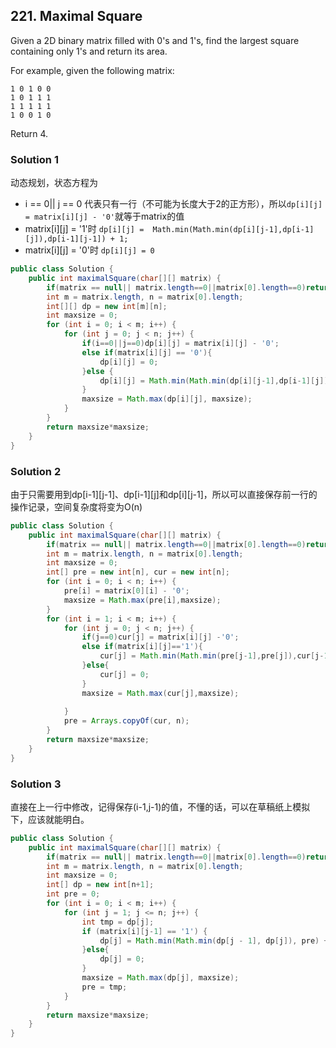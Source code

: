 ## 221. Maximal Square
Given a 2D binary matrix filled with 0's and 1's, find the largest square containing only 1's and return its area.

For example, given the following matrix:

```
1 0 1 0 0
1 0 1 1 1
1 1 1 1 1
1 0 0 1 0
```
Return 4.

### Solution 1
动态规划，状态方程为
- i == 0|| j == 0 代表只有一行（不可能为长度大于2的正方形），所以`dp[i][j] = matrix[i][j] - '0'`就等于matrix的值
- matrix[i][j] = '1'时 `dp[i][j] =  Math.min(Math.min(dp[i][j-1],dp[i-1][j]),dp[i-1][j-1]) + 1;` 
- matrix[i][j] = '0'时 `dp[i][j] = 0`

```java
public class Solution {
    public int maximalSquare(char[][] matrix) {
        if(matrix == null|| matrix.length==0||matrix[0].length==0)return 0;
        int m = matrix.length, n = matrix[0].length;
        int[][] dp = new int[m][n];
        int maxsize = 0;
        for (int i = 0; i < m; i++) {
            for (int j = 0; j < n; j++) {
                if(i==0||j==0)dp[i][j] = matrix[i][j] - '0';
                else if(matrix[i][j] == '0'){
                    dp[i][j] = 0;
                }else {
                    dp[i][j] = Math.min(Math.min(dp[i][j-1],dp[i-1][j]),dp[i-1][j-1]) + 1;
                }
                maxsize = Math.max(dp[i][j], maxsize);
            }
        }
        return maxsize*maxsize;
    }
}
```

### Solution 2
由于只需要用到dp[i-1][j-1]、dp[i-1][j]和dp[i][j-1]，所以可以直接保存前一行的操作记录，空间复杂度将变为O(n)

```java
public class Solution {
    public int maximalSquare(char[][] matrix) {
        if(matrix == null|| matrix.length==0||matrix[0].length==0)return 0;
        int m = matrix.length, n = matrix[0].length;
        int maxsize = 0;
        int[] pre = new int[n], cur = new int[n];
        for (int i = 0; i < n; i++) {
            pre[i] = matrix[0][i] - '0';
            maxsize = Math.max(pre[i],maxsize);
        }
        for (int i = 1; i < m; i++) {
            for (int j = 0; j < n; j++) {
                if(j==0)cur[j] = matrix[i][j] -'0';
                else if(matrix[i][j]=='1'){
                    cur[j] = Math.min(Math.min(pre[j-1],pre[j]),cur[j-1])+1;
                }else{
                    cur[j] = 0;
                }
                maxsize = Math.max(cur[j],maxsize);
                
            }
            pre = Arrays.copyOf(cur, n);
        }
        return maxsize*maxsize;
    }
}
```

### Solution 3
直接在上一行中修改，记得保存(i-1,j-1)的值，不懂的话，可以在草稿纸上模拟下，应该就能明白。

```java
public class Solution {
    public int maximalSquare(char[][] matrix) {
        if(matrix == null|| matrix.length==0||matrix[0].length==0)return 0;
        int m = matrix.length, n = matrix[0].length;
        int maxsize = 0;
        int[] dp = new int[n+1];
        int pre = 0;
        for (int i = 0; i < m; i++) {
            for (int j = 1; j <= n; j++) {
                int tmp = dp[j];
                if (matrix[i][j-1] == '1') {
                    dp[j] = Math.min(Math.min(dp[j - 1], dp[j]), pre) + 1;
                }else{
                    dp[j] = 0;
                }
                maxsize = Math.max(dp[j], maxsize);
                pre = tmp;
            }
        }
        return maxsize*maxsize;
    }
}
```